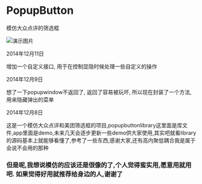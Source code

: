 PopupButton
===========

模仿大众点评的筛选框

![演示图片](https://github.com/crazyhl/PopupButton/blob/master/pic.gif)

2014年12月11日

增加一个自定义接口, 用于在控制显隐时候处理一些自定义的操作

2014年12月9日

想了一下popupwindow不返回了, 返回了容易被玩坏, 所以现在封装了一个方法, 用来隐藏弹出的菜单



2014年12月8日

这是一个模仿大众点评和美团筛选框的项目,popupbuttonlibrary这里面是库文件,app里面是demo,未来几天会逐步更新一些demo供大家使用,其实吧就看library的源码基本上就能够看懂了,参考了一些东西,感谢大家,还有高内聚低耦合我是属于会说不会用的那种

### 但是呢,我想说模仿的应该还是很像的了,个人觉得蛮实用,愿意用就用吧. 如果觉得好用就推荐给身边的人,谢谢了
